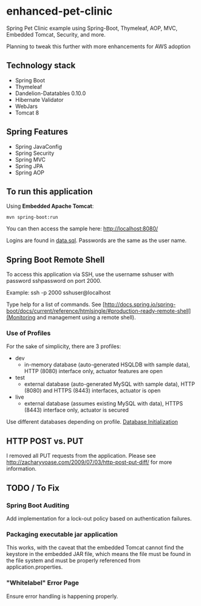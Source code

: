 enhanced-pet-clinic
===================

Spring Pet Clinic example using Spring-Boot, Thymeleaf, AOP, MVC, Embedded Tomcat, Security, and more.

Planning to tweak this further with more enhancements for AWS adoption

## Technology stack

 - Spring Boot
 - Thymeleaf
 - Dandelion-Datatables 0.10.0
 - Hibernate Validator
 - WebJars
 - Tomcat 8

## Spring Features

 - Spring JavaConfig
 - Spring Security
 - Spring MVC
 - Spring JPA
 - Spring AOP

## To run this application

Using __Embedded Apache Tomcat__:

	mvn spring-boot:run

You can then access the sample here: [http://localhost:8080/](http://localhost:8080/)

Logins are found in [data.sql](src/main/resources/data.sql). Passwords are the same as the user name.

## Spring Boot Remote Shell

To access this application via SSH, use the username sshuser with password sshpassword on port 2000.

Example: ssh -p 2000 sshuser@localhost

Type help for a list of commands. See [http://docs.spring.io/spring-boot/docs/current/reference/htmlsingle/#production-ready-remote-shell](Monitoring and management using a remote shell).

### Use of Profiles

For the sake of simplicity, there are 3 profiles:
  * dev
	* in-memory database (auto-generated HSQLDB with sample data), HTTP (8080) interface only, actuator features are open
  * test
	* external database (auto-generated MySQL with sample data), HTTP (8080) and HTTPS (8443) interfaces, actuator is open
  * live
	* external database (assumes existing MySQL with data), HTTPS (8443) interface only, actuator is secured

Use different databases depending on profile.
[Database Initialization](http://docs.spring.io/spring-boot/docs/current/reference/htmlsingle/#howto-database-initialization)

## HTTP POST vs. PUT
I removed all PUT requests from the application. Please see http://zacharyvoase.com/2009/07/03/http-post-put-diff/ for more information.

## TODO / To Fix

### Spring Boot Auditing

Add implementation for a lock-out policy based on authentication failures.

### Packaging executable jar application

This works, with the caveat that the embedded Tomcat cannot find the keystore in the embedded JAR file, which means the file must be found in the file system and must be properly referenced from application.properties.

### "Whitelabel" Error Page

Ensure error handling is happening properly.

